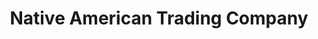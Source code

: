 ---
title: "Native American Trading Company"
url: /denver/native-american-trading-company-bannock-street/
shop: art
---